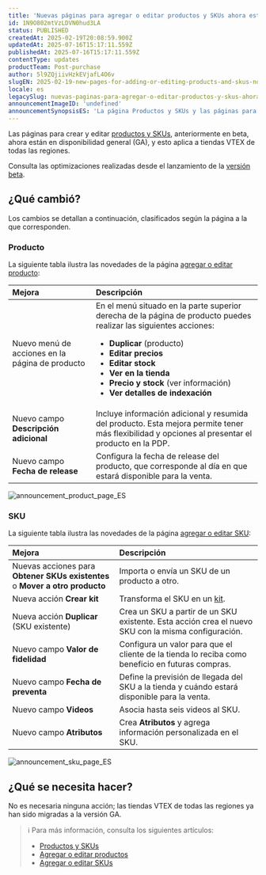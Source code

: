 ```yaml
---
title: 'Nuevas páginas para agregar o editar productos y SKUs ahora están disponibles globalmente'
id: 1N9O802mtVzLDVN0hud3LA
status: PUBLISHED
createdAt: 2025-02-19T20:08:59.900Z
updatedAt: 2025-07-16T15:17:11.559Z
publishedAt: 2025-07-16T15:17:11.559Z
contentType: updates
productTeam: Post-purchase
author: 5l9ZQjiivHzkEVjafL4O6v
slugEN: 2025-02-19-new-pages-for-adding-or-editing-products-and-skus-now-in-ga
locale: es
legacySlug: nuevas-paginas-para-agregar-o-editar-productos-y-skus-ahora-en-ga
announcementImageID: 'undefined'
announcementSynopsisES: 'La página Productos y SKUs y las páginas para agregar o editar un producto o sku están ahora en GA.'
---
```


Las páginas para crear y editar [productos y SKUs](/es/tutorial/productos-y-skus--2ig7TmROlirWirZjFWZ3By), anteriormente en beta, ahora están en disponibilidad general (GA), y esto aplica a tiendas VTEX de todas las regiones. 

Consulta las optimizaciones realizadas desde el lanzamiento de la [versión beta](/es/announcements/new-page-for-adding-products-and-skus--5eKaFgMwrbuhUmuQzT4Q0Y).

## ¿Qué cambió?

Los cambios se detallan a continuación, clasificados según la página a la que corresponden.

### Producto

La siguiente tabla ilustra las novedades de la página [agregar o editar producto](/es/tutorial/agregar-o-editar-productos--29IkdEu6GofCFlltsZh2H8):

| **Mejora** | **Descripción** |
| :--- | :--- |
| Nuevo menú de acciones en la página de producto  | En el menú <i class="fas fa-ellipsis-v" aria-hidden="true"></i> situado en la parte superior derecha de la página de producto puedes realizar las siguientes acciones:<ul><li>**Duplicar** (producto)</li><li>**Editar precios**</li><li>**Editar stock**</li><li>**Ver en la tienda**</li><li>**Precio y stock** (ver información)</li><li>**Ver detalles de indexación**</li></ul> |
| Nuevo campo **Descripción adicional** | Incluye información adicional y resumida del producto. Esta mejora permite tener más flexibilidad y opciones al presentar el producto en la PDP.  |
| Nuevo campo **Fecha de release** | Configura la fecha de release del producto, que corresponde al día en que estará disponible para la venta. |

![announcement_product_page_ES](https://cdn.statically.io/gh/vtexdocs/help-center-content/refs/heads/main/docs/es/announcements/2025/febrero/2025-02-19-nuevas-paginas-para-agregar-o-editar-productos-y-skus-ahora-en-ga_1.gif)

### SKU

La siguiente tabla ilustra las novedades de la página [agregar o editar SKU](/es/tutorial/agregar-o-editar-skus--4ryZ6J45kwn3jDiQBxGiiN):

| **Mejora** | **Descripción** |
| :--- | :--- |
| Nuevas acciones para **Obtener SKUs existentes** o **Mover a otro producto** | Importa o envía un SKU de un producto a otro. |
| Nueva acción **Crear kit** | Transforma el SKU en un [kit](/es/tutorial/o-que-e-um-kit--5ov5s3eHM4AqAAgqWwoc28).  |
| Nueva acción **Duplicar** (SKU existente) | Crea un SKU a partir de un SKU existente. Esta acción crea el nuevo SKU con la misma configuración. |
| Nuevo campo **Valor de fidelidad** | Configura un valor para que el cliente de la tienda lo reciba como beneficio en futuras compras. |
| Nuevo campo **Fecha de preventa** | Define la previsión de llegada del SKU a la tienda y cuándo estará disponible para la venta. |
| Nuevo campo **Videos** | Asocia hasta seis videos al SKU. |
| Nuevo campo **Atributos** | Crea **Atributos** y agrega información personalizada en el SKU. |

![announcement_sku_page_ES](https://cdn.statically.io/gh/vtexdocs/help-center-content/refs/heads/main/docs/es/announcements/2025/febrero/2025-02-19-nuevas-paginas-para-agregar-o-editar-productos-y-skus-ahora-en-ga_2.gif)

## ¿Qué se necesita hacer?

No es necesaria ninguna acción; las tiendas VTEX de todas las regiones ya han sido migradas a la versión GA.

> ℹ️ Para más información, consulta los siguientes artículos:<ul><li>[Productos y SKUs](/es/tutorial/productos-y-skus--2ig7TmROlirWirZjFWZ3By)</li><li>[Agregar o editar productos](/es/tutorial/agregar-o-editar-productos--29IkdEu6GofCFlltsZh2H8)</li><li>[Agregar o editar SKUs](/es/tutorial/agregar-o-editar-skus--4ryZ6J45kwn3jDiQBxGiiN)</li></ul>

